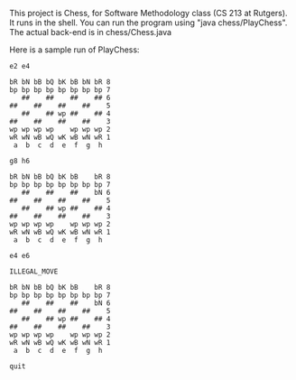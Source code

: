 This project is Chess, for Software Methodology class (CS 213 at Rutgers). It runs in the shell. You can run the program using "java chess/PlayChess". The actual back-end is in chess/Chess.java

Here is a sample run of PlayChess:

    e2 e4

    bR bN bB bQ bK bB bN bR 8
    bp bp bp bp bp bp bp bp 7
       ##    ##    ##    ## 6
    ##    ##    ##    ##    5
       ##    ## wp ##    ## 4
    ##    ##    ##    ##    3
    wp wp wp wp    wp wp wp 2
    wR wN wB wQ wK wB wN wR 1
     a  b  c  d  e  f  g  h

    g8 h6

    bR bN bB bQ bK bB    bR 8
    bp bp bp bp bp bp bp bp 7
       ##    ##    ##    bN 6
    ##    ##    ##    ##    5
       ##    ## wp ##    ## 4
    ##    ##    ##    ##    3
    wp wp wp wp    wp wp wp 2
    wR wN wB wQ wK wB wN wR 1
     a  b  c  d  e  f  g  h

    e4 e6

    ILLEGAL_MOVE

    bR bN bB bQ bK bB    bR 8
    bp bp bp bp bp bp bp bp 7
       ##    ##    ##    bN 6
    ##    ##    ##    ##    5
       ##    ## wp ##    ## 4
    ##    ##    ##    ##    3
    wp wp wp wp    wp wp wp 2
    wR wN wB wQ wK wB wN wR 1
     a  b  c  d  e  f  g  h

    quit

